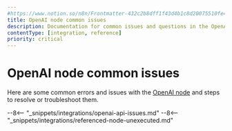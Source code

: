```yaml
---
#https://www.notion.so/n8n/Frontmatter-432c2b8dff1f43d4b1c8d20075510fe4
title: OpenAI node common issues 
description: Documentation for common issues and questions in the OpenAI node in n8n, a workflow automation platform. Includes details of the issue and suggested solutions.
contentType: [integration, reference]
priority: critical
---
```


# OpenAI node common issues

Here are some common errors and issues with the [OpenAI node](/integrations/builtin/app-nodes/n8n-nodes-langchain.openai/index.md) and steps to resolve or troubleshoot them.

--8<-- "_snippets/integrations/openai-api-issues.md"
--8<-- "_snippets/integrations/referenced-node-unexecuted.md"
